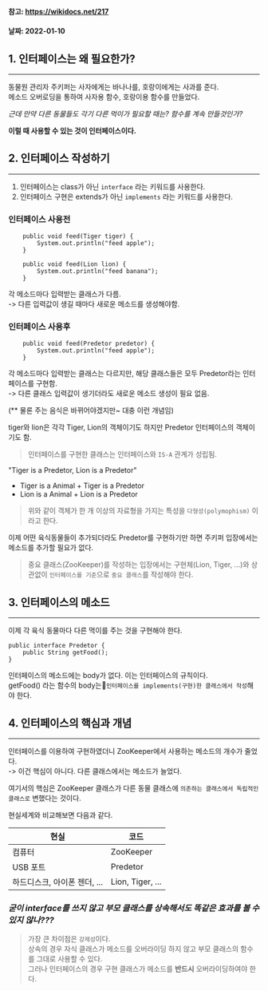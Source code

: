 #### 참고: https://wikidocs.net/217
#### 날짜: 2022-01-10

## 1. 인터페이스는 왜 필요한가?
- - -
동물원 관리자 주키퍼는 사자에게는 바나나를, 호랑이에게는 사과를 준다.  
메소드 오버로딩을 통하여 사자용 함수, 호랑이용 함수를 만들었다.  

*근데 만약 다른 동물들도 각기 다른 먹이가 필요할 때는? 함수를 계속 만들것인가?*

**이럴 때 사용할 수 있는 것이 인터페이스이다.**

## 2. 인터페이스 작성하기
- - -
1. 인터페이스는 class가 아닌 `interface` 라는 키워드를 사용한다.
2. 인터페이스 구현은 extends가 아닌 `implements` 라는 키워드를 사용한다.

### 인터페이스 사용전
```
    public void feed(Tiger tiger) {
        System.out.println("feed apple");
    }

    public void feed(Lion lion) {
        System.out.println("feed banana");
    }
```
각 메소드마다 입력받는 클래스가 다름.  
-> 다른 입력값이 생길 때마다 새로운 메소드를 생성해야함.

### 인터페이스 사용후
```
    public void feed(Predetor predetor) {
        System.out.println("feed apple");
    }
```
각 메소드마다 입력받는 클래스는 다르지만, 해당 클래스들은 모두 Predetor라는 인터페이스를 구현함.  
-> 다른 클래스 입력값이 생기더라도 새로운 메소드 생성이 필요 없음.

(** 물론 주는 음식은 바뀌어야겠지만~ 대충 이런 개념임)

tiger와 lion은 각각 Tiger, Lion의 객체이기도 하지만 Predetor 인터페이스의 객체이기도 함.
> 인터페이스를 구현한 클래스는 인터페이스와 `IS-A` 관계가 성립됨.  

"Tiger is a Predetor, Lion is a Predetor"

* Tiger is a Animal + Tiger is a Predetor
* Lion is a Animal + Lion is a Predetor

> 위와 같이 객체가 한 개 이상의 자료형을 가지는 특성을 `다형성(polymophism)` 이라고 한다.

이제 어떤 육식동물들이 추가되더라도 Predetor를 구현하기만 하면 주키퍼 입장에서는 메소드를 추가할 필요가 없다.

> 중요 클래스(ZooKeeper)를 작성하는 입장에서는 구현체(Lion, Tiger, ...)와 상관없이 `인터페이스를 기준`으로 `중요 클래스`를 작성해야 한다.


## 3. 인터페이스의 메소드
- - -
이제 각 육식 동물마다 다른 먹이를 주는 것을 구현해야 한다.

```
public interface Predetor {
    public String getFood();
}
```

인터페이스의 메소드에는 body가 없다. 이는 인터페이스의 규칙이다.  
getFood() 라는 함수의 body는`인터페이스를 implements(구현)한 클래스에서 작성`해야 한다.

## 4. 인터페이스의 핵심과 개념
- - - 
인터페이스를 이용하여 구현하였더니 ZooKeeper에서 사용하는 메소드의 개수가 줄었다.  
-> 이건 핵심이 아니다. 다른 클래스에서는 메소드가 늘었다.

여기서의 핵심은 ZooKeeper 클래스가 다른 동물 클래스에 `의존하는 클래스에서 독립적인 클래스로` 변했다는 것이다.

현실세계와 비교해보면 다음과 같다.

|현실|코드|
|-----|-----|
|컴퓨터|ZooKeeper|
|USB 포트|Predetor|
|하드디스크, 아이폰 젠더, ...|Lion, Tiger, ...|

### ***굳이 interface를 쓰지 않고 부모 클래스를 상속해서도 똑같은 효과를 볼 수 있지 않나???***
> 가장 큰 차이점은 `강제성`이다.  
상속의 경우 자식 클래스가 메소드를 오버라이딩 하지 않고 부모 클래스의 함수를 그대로 사용할 수 있다.  
그러나 인터페이스의 경우 구현 클래스가 메소드를 **반드시** 오버라이딩하여야 한다.

